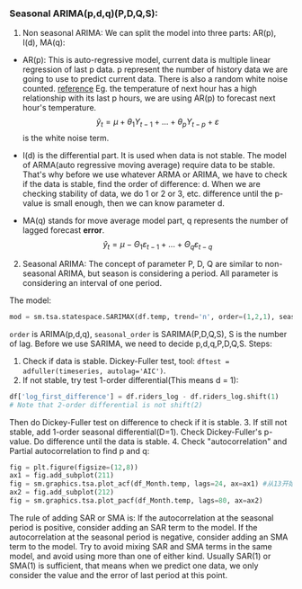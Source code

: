 ### Seasonal ARIMA(p,d,q)(P,D,Q,S):
1. Non seasonal ARIMA:
We can split the model into three parts: AR(p), I(d), MA(q):
- AR(p): This is auto-regressive model, current data is multiple linear regression of last p data.
p represent the number of history data we are going to use to predict current data. There is also a
random white noise counted. [reference](https://en.wikipedia.org/wiki/Autoregressive_model)
Eg. the temperature of next hour has a high relationship with its last p hours, we are using AR(p) to forecast next hour's temperature.
$$\hat{y}_{t} = \mu + \theta_{1}Y_{t-1} + ... + \theta_{p}Y_{t-p} + \varepsilon$$ 
is the white noise term.

- I(d) is the differential part. It is used when data is not stable. The model of ARMA(auto regressive moving average) require data to be stable. That's why before we use whatever ARMA or ARIMA, we have to check if the data is stable, find the order of difference: d. When we are checking stability of data, we do 1 or 2 or 3, etc. difference until the p-value is small enough, then we can know parameter d.
- MA(q) stands for move average model part, q represents the number of lagged forecast **error**. $$\hat{y}_{t} = \mu - \Theta_{1}\varepsilon_{t-1} + ... + \Theta_{q}\varepsilon_{t-q}$$

2. Seasonal ARIMA:
The concept of parameter P, D, Q are similar to non-seasonal ARIMA, but season is considering a period. All parameter is considering an interval of one period.  

The model:
```python
mod = sm.tsa.statespace.SARIMAX(df.temp, trend='n', order=(1,2,1), seasonal_order=(1,1,1,24))
```
`order` is ARIMA(p,d,q), `seasonal_order` is SARIMA(P,D,Q,S), S is the number of lag.
Before we use SARIMA, we need to decide p,d,q,P,D,Q,S.
Steps:
1. Check if data is stable. Dickey-Fuller test, tool:
`dftest = adfuller(timeseries, autolag='AIC')`.
2. If not stable, try test 1-order differential(This means d = 1):
```python
df['log_first_difference'] = df.riders_log - df.riders_log.shift(1)
# Note that 2-order differential is not shift(2)
```
Then do Dickey-Fuller test on difference to check if it is stable. 
3. If still not stable, add 1-order seasonal differential(D=1). Check Dickey-Fuller's p-value. Do difference until the data is stable.
4. Check "autocorrelation" and Partial autocorrelation to find p and q:
```python
fig = plt.figure(figsize=(12,8))
ax1 = fig.add_subplot(211)
fig = sm.graphics.tsa.plot_acf(df_Month.temp, lags=24, ax=ax1) #从13开始是因为做季节性差分时window是12
ax2 = fig.add_subplot(212)
fig = sm.graphics.tsa.plot_pacf(df_Month.temp, lags=80, ax=ax2)
```
The rule of adding SAR or SMA is: If the autocorrelation at the seasonal period is positive, consider adding an SAR term to the model. If the autocorrelation at the seasonal period is negative, consider adding an SMA term to the model. Try to avoid mixing SAR and SMA terms in the same model, and avoid using more than one of either kind.
Usually SAR(1) or SMA(1) is sufficient, that means when we predict one data, we only consider the value and the error of last period at this point.